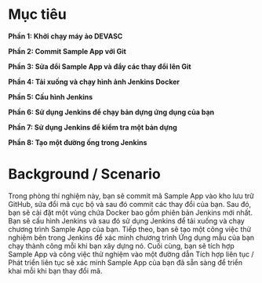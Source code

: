 # Mục tiêu

  **Phần 1: Khởi chạy máy ảo DEVASC**

  **Phần 2: Commit Sample App với Git**

  **Phần 3: Sửa đổi Sample App và đẩy các thay đổi lên Git**

  **Phần 4: Tải xuống và chạy hình ảnh Jenkins Docker**

  **Phần 5: Cấu hình Jenkins**

  **Phần 6: Sử dụng Jenkins để chạy bản dựng ứng dụng của bạn**

  **Phần 7: Sử dụng Jenkins để kiểm tra một bản dựng**

  **Phần 8: Tạo một đường ống trong Jenkins**
  
# Background / Scenario

Trong phòng thí nghiệm này, bạn sẽ commit mã Sample App vào kho lưu trữ GitHub, sửa đổi mã cục bộ và sau đó commit các thay đổi của bạn. Sau đó, bạn sẽ cài đặt một vùng chứa Docker bao gồm phiên bản Jenkins mới nhất. Bạn sẽ cấu hình Jenkins và sau đó sử dụng Jenkins để tải xuống và chạy chương trình Sample App của bạn. Tiếp theo, bạn sẽ tạo một công việc thử nghiệm bên trong Jenkins để xác minh chương trình Ứng dụng mẫu của bạn chạy thành công mỗi khi bạn xây dựng nó. Cuối cùng, bạn sẽ tích hợp Sample App và công việc thử nghiệm vào một đường dẫn Tích hợp liên tục / Phát triển liên tục sẽ xác minh Sample App của bạn đã sẵn sàng để triển khai mỗi khi bạn thay đổi mã.
  
